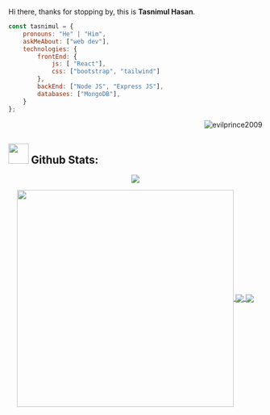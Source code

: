 Hi there, thanks for stopping by, this is **Tasnimul Hasan**.

```javascript
const tasnimul = {
    pronouns: "He" | "Him",
    askMeAbout: ["web dev"],
    technologies: {
        frontEnd: {
            js: [ "React"],
            css: ["bootstrap", "tailwind"]
        },
        backEnd: ["Node JS", "Express JS"],
        databases: ["MongoDB"],
    }
};
```
<p align="right"><img src="https://komarev.com/ghpvc/?username=TasnimulHasan007&label=Profile%20views&color=0e75b6&style=flat" alt="evilprince2009"/></p>

  <!-- <samp>
    <p align="right"><img src="https://profile-counter.glitch.me/TasnimulHasan007/count.svg" />
    </p>
  </samp> -->

## <img src="https://media.giphy.com/media/ZCN6F3FAkwsyOGU2RS/giphy.gif" width="40"> **Github Stats:**

<p align="center">
   <img align="center" src="https://github-readme-streak-stats.herokuapp.com/?user=TasnimulHasan007&theme=algolia&hide_border=true"/>
</p>

 <p align="center">
  <a href="https://github.com/TasnimulHasan007">
   <img width="430" align="center" src="https://github-readme-stats.vercel.app/api?username=TasnimulHasan007&show_icons=true&theme=algolia&count_private=true">
  </a>
  <a href="https://github.com/TasnimulHasan007">
    <img align="center" src="https://github-readme-stats.anuraghazra1.vercel.app/api/top-langs/?username=TasnimulHasan007&layout=compact&theme=algolia&langs_count=6" />
  </a>
  <a href="https://github.com/TasnimulHasan007">
    <img align="center" src="https://activity-graph.herokuapp.com/graph?username=TasnimulHasan007&theme=react-dark&hide_title=true&hide_border=true&area=true" />
  </a>
</p>
